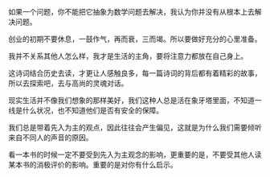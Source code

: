 如果一个问题，你不能把它抽象为数学问题去解决，我认为你并没有从根本上去解决问题。

创业的初期不要休息，一鼓作气，再而衰，三而竭。所以要做好充分的心里准备。

我并不关系其他人怎么样，我才是生活的主角，要将注意力都放在自己身上。

这诗词结合历史去读，才更让人感触良多，每一篇诗词的背后都有着精彩的故事，所以去探索吧，去与高尚的灵魂对话。

现实生活并不像我们想象的那样美好，我们这种人总是活在象牙塔里面，不知道一线是什么状况，也不知道他们是否有安全的保障。

我们总是带着先入为主的观点，因此往往会产生偏见，这就是为什么我们需要倾听来自不同人的声音的原因。

看一本书的时候一定不要受到先入为主观念的影响，更重要的是，不要受其他人读某本书的消极评价的影响。重要的是对你有什么启示。
